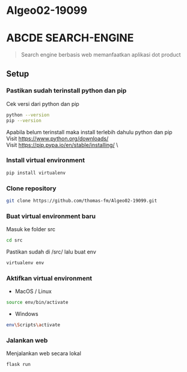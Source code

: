 # Algeo02-19099
# ABCDE SEARCH-ENGINE
> Search engine berbasis web memanfaatkan aplikasi dot product

## Setup

### Pastikan sudah terinstall python dan pip
Cek versi dari python dan pip
```bash
python --version
pip --version
```
Apabila belum terinstall maka install terlebih dahulu python dan pip \
Visit https://www.python.org/downloads/ \
Visit https://pip.pypa.io/en/stable/installing/ \

### Install virtual environment
```bash
pip install virtualenv
```

### Clone repository
```bash
git clone https://github.com/thomas-fm/Algeo02-19099.git
```

### Buat virtual environment baru
Masuk ke folder src
```bash
cd src
```
Pastikan sudah di /src/ lalu buat env
```bash
virtualenv env
```

### Aktifkan virtual environment
* MacOS / Linux
```bash
source env/bin/activate
```
* Windows
```bash
env\Scripts\activate
```

### Jalankan web
Menjalankan web secara lokal
```bash
flask run
```
